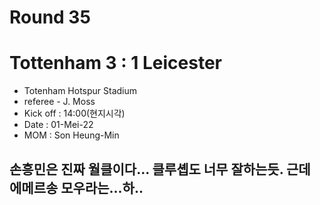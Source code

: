 # Round 35
# Tottenham 3 : 1 Leicester
- Totenham Hotspur Stadium
- referee - J. Moss
- Kick off : 14:00(현지시각)
- Date : 01-Mei-22 
- MOM : Son Heung-Min

## 손흥민은 진짜 월클이다... 클루솁도 너무 잘하는듯. 근데 에메르송 모우라는...하..
